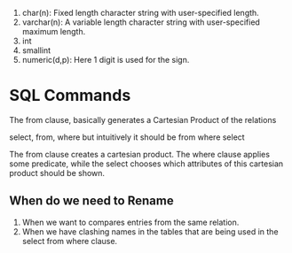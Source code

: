 1. char(n): Fixed length character string with user-specified length.
2. varchar(n): A variable length character string with user-specified maximum length.
3. int
4. smallint
5. numeric(d,p): Here 1 digit is used for the sign.
# SQL Commands
The from clause, basically generates a Cartesian Product of the relations

select, from, where but intuitively it should be from where select

The from clause creates a cartesian product. The where clause applies some predicate, while the select chooses which attributes of this cartesian product should be shown.
## When do we need to Rename
1. When we want to compares entries from the same relation.
2. When we have clashing names in the tables that are being used in the select from where clause.
